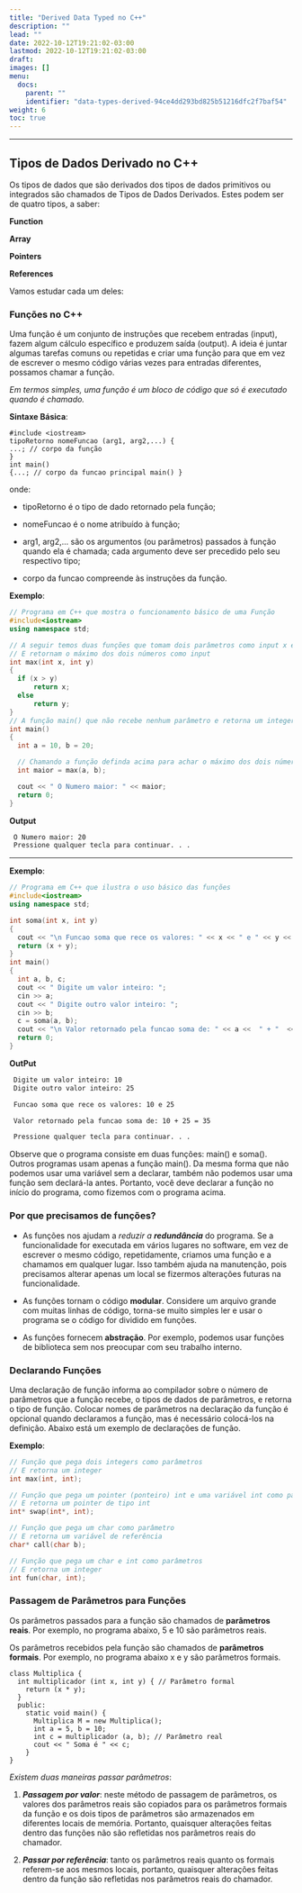 ```yaml
---
title: "Derived Data Typed no C++"
description: ""
lead: ""
date: 2022-10-12T19:21:02-03:00
lastmod: 2022-10-12T19:21:02-03:00
draft: 
images: []
menu:
  docs:
    parent: ""
    identifier: "data-types-derived-94ce4dd293bd825b51216dfc2f7baf54"
weight: 6
toc: true
---
```

____

## Tipos de Dados Derivado no C++

Os tipos de dados que são derivados dos tipos de dados primitivos ou integrados são chamados de Tipos de Dados Derivados. Estes podem ser de quatro tipos, a saber:

__Function__ 

__Array__

__Pointers__

__References__

Vamos estudar cada um deles:

### Funções no C++

Uma função é um conjunto de instruções que recebem entradas (input), fazem algum cálculo específico e produzem saída (output). A ideia é juntar algumas tarefas comuns ou repetidas e criar uma função para que em vez de escrever o mesmo código várias vezes para entradas diferentes, possamos chamar a função.

*Em termos simples, uma função é um bloco de código que só é executado quando é chamado.*

__Sintaxe Básica__:

```
#include <iostream>
tipoRetorno nomeFuncao (arg1, arg2,...) {
...; // corpo da função
}
int main()
{...; // corpo da funcao principal main() }
```
onde:
-  tipoRetorno é o tipo de dado retornado pela função;

-  nomeFuncao é o nome atribuído à função;

-  arg1, arg2,... são os argumentos (ou parâmetros) passados à função quando ela é chamada; cada argumento deve ser precedido pelo seu respectivo tipo;

- corpo da funcao compreende às instruções da função.


__Exemplo__:

```c++
// Programa em C++ que mostra o funcionamento básico de uma Função
#include<iostream>
using namespace std;

// A seguir temos duas funções que tomam dois parâmetros como input x e y
// E retornam o máximo dos dois números como input 
int max(int x, int y)
{
  if (x > y)
      return x;
  else
      return y;
}
// A função main() que não recebe nenhum parâmetro e retorna um integer
int main()
{
  int a = 10, b = 20;

  // Chamando a função definda acima para achar o máximo dos dois números
  int maior = max(a, b);

  cout << " O Numero maior: " << maior;
  return 0;
}
```
__Output__

```bash
 O Numero maior: 20
 Pressione qualquer tecla para continuar. . .
```
____
__Exemplo__:

```c++
// Programa em C++ que ilustra o uso básico das funções
#include<iostream>
using namespace std;

int soma(int x, int y)
{
  cout << "\n Funcao soma que rece os valores: " << x << " e " << y << endl;
  return (x + y);
}
int main()
{
  int a, b, c;
  cout << " Digite um valor inteiro: ";
  cin >> a;
  cout << " Digite outro valor inteiro: ";
  cin >> b;
  c = soma(a, b);
  cout << "\n Valor retornado pela funcao soma de: " << a <<  " + "  << b <<  " = "  << c << endl;
  return 0;
}
```
__OutPut__

```bash
 Digite um valor inteiro: 10
 Digite outro valor inteiro: 25

 Funcao soma que rece os valores: 10 e 25

 Valor retornado pela funcao soma de: 10 + 25 = 35

 Pressione qualquer tecla para continuar. . .

```

Observe que o programa consiste em duas funções: main() e soma(). Outros programas usam apenas a função main(). Da mesma forma que não podemos usar uma variável sem a declarar, também não podemos usar uma função sem declará-la antes. Portanto, você deve declarar a função no início do programa, como fizemos com o programa acima. 



### Por que precisamos de funções?

- As funções nos ajudam a *reduzir a **redundância*** do programa. Se a funcionalidade for executada em vários lugares no software, em vez de escrever o mesmo código, repetidamente, criamos uma função e a chamamos em qualquer lugar. Isso também ajuda na manutenção, pois precisamos alterar apenas um local se fizermos alterações futuras na funcionalidade.

- As funções tornam o código **modular**. Considere um arquivo grande com muitas linhas de código, torna-se muito simples ler e usar o programa se o código for dividido em funções.

- As funções fornecem **abstração**. Por exemplo, podemos usar funções de biblioteca sem nos preocupar com seu trabalho interno.

### Declarando Funções

Uma declaração de função informa ao compilador sobre o número de parâmetros que a função recebe, o tipos de dados de parâmetros, e retorna o tipo de função. Colocar nomes de parâmetros na declaração da função é opcional quando declaramos a função, mas é necessário colocá-los na definição. Abaixo está um exemplo de declarações de função.

__Exemplo__:

```c++
// Função que pega dois integers como parâmetros
// E retorna um integer
int max(int, int);

// Função que pega um pointer (ponteiro) int e uma variável int como parâmetros
// E retorna um pointer de tipo int
int* swap(int*, int);

// Função que pega um char como parâmetro
// E retorna um variável de referência
char* call(char b);

// Função que pega um char e int como parâmetros
// E retorna um integer
int fun(char, int);
```
### Passagem de Parâmetros para Funções

Os parâmetros passados para a função são chamados de **parâmetros reais**. Por exemplo, no programa abaixo, 5 e 10 são parâmetros reais.

Os parâmetros recebidos pela função são chamados de **parâmetros formais**. Por exemplo, no programa abaixo x e y são parâmetros formais.

```
class Multiplica {
  int multiplicador (int x, int y) { // Parâmetro formal 
    return (x * y);
  }
  public:
    static void main() {
      Multiplica M = new Multiplica();
      int a = 5, b = 10;
      int c = multiplicador (a, b); // Parâmetro real
      cout << " Soma é " << c;
    }
}
```
*Existem duas maneiras passar parâmetros*:

1. ***Passagem por valor***: neste método de passagem de parâmetros, os valores dos parâmetros reais são copiados para os parâmetros formais da função e os dois tipos de parâmetros são armazenados em diferentes locais de memória. Portanto, quaisquer alterações feitas dentro das funções não são refletidas nos parâmetros reais do chamador.

2. ***Passar por referência***: tanto os parâmetros reais quanto os formais referem-se aos mesmos locais, portanto, quaisquer alterações feitas dentro da função são refletidas nos parâmetros reais do chamador.

